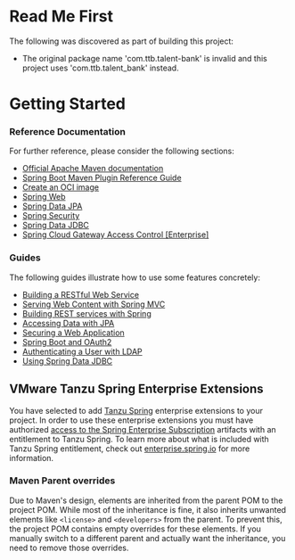 # Read Me First
The following was discovered as part of building this project:

* The original package name 'com.ttb.talent-bank' is invalid and this project uses 'com.ttb.talent_bank' instead.

# Getting Started

### Reference Documentation
For further reference, please consider the following sections:

* [Official Apache Maven documentation](https://maven.apache.org/guides/index.html)
* [Spring Boot Maven Plugin Reference Guide](https://docs.spring.io/spring-boot/3.4.5/maven-plugin)
* [Create an OCI image](https://docs.spring.io/spring-boot/3.4.5/maven-plugin/build-image.html)
* [Spring Web](https://docs.spring.io/spring-boot/3.4.5/reference/web/servlet.html)
* [Spring Data JPA](https://docs.spring.io/spring-boot/3.4.5/reference/data/sql.html#data.sql.jpa-and-spring-data)
* [Spring Security](https://docs.spring.io/spring-boot/3.4.5/reference/web/spring-security.html)
* [Spring Data JDBC](https://docs.spring.io/spring-boot/3.4.5/reference/data/sql.html#data.sql.jdbc)
* [Spring Cloud Gateway Access Control [Enterprise]](https://techdocs.broadcom.com/us/en/vmware-tanzu/spring/spring-cloud-gateway-extensions/1-0-0/scg-extensions/access-control.html)

### Guides
The following guides illustrate how to use some features concretely:

* [Building a RESTful Web Service](https://spring.io/guides/gs/rest-service/)
* [Serving Web Content with Spring MVC](https://spring.io/guides/gs/serving-web-content/)
* [Building REST services with Spring](https://spring.io/guides/tutorials/rest/)
* [Accessing Data with JPA](https://spring.io/guides/gs/accessing-data-jpa/)
* [Securing a Web Application](https://spring.io/guides/gs/securing-web/)
* [Spring Boot and OAuth2](https://spring.io/guides/tutorials/spring-boot-oauth2/)
* [Authenticating a User with LDAP](https://spring.io/guides/gs/authenticating-ldap/)
* [Using Spring Data JDBC](https://github.com/spring-projects/spring-data-examples/tree/master/jdbc/basics)

## VMware Tanzu Spring Enterprise Extensions

You have selected to add [Tanzu Spring](https://www.vmware.com/products/app-platform/tanzu-spring) enterprise extensions to your project.
In order to use these enterprise extensions you must have authorized [access to the Spring Enterprise Subscription](https://techdocs.broadcom.com/us/en/vmware-tanzu/spring/tanzu-spring/commercial/spring-tanzu/guide-artifact-repository-administrators.html) artifacts with an entitlement to Tanzu Spring.
To learn more about what is included with Tanzu Spring entitlement, check out [enterprise.spring.io](https://enterprise.spring.io/) for more information.

### Maven Parent overrides

Due to Maven's design, elements are inherited from the parent POM to the project POM.
While most of the inheritance is fine, it also inherits unwanted elements like `<license>` and `<developers>` from the parent.
To prevent this, the project POM contains empty overrides for these elements.
If you manually switch to a different parent and actually want the inheritance, you need to remove those overrides.

